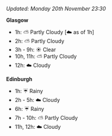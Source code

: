 *Updated: Monday 20th November 23:30*

**Glasgow**

* 1h: :partly_sunny: Partly Cloudy [:cloud: as of 1h]
* 2h: :partly_sunny: Partly Cloudy
* 3h - 9h: :sunny: Clear
* 10h, 11h: :partly_sunny: Partly Cloudy
* 12h: :cloud: Cloudy

**Edinburgh**

* 1h: :umbrella: Rainy
* 2h - 5h: :cloud: Cloudy
* 6h: :umbrella: Rainy
* 7h - 10h: :partly_sunny: Partly Cloudy
* 11h, 12h: :cloud: Cloudy

